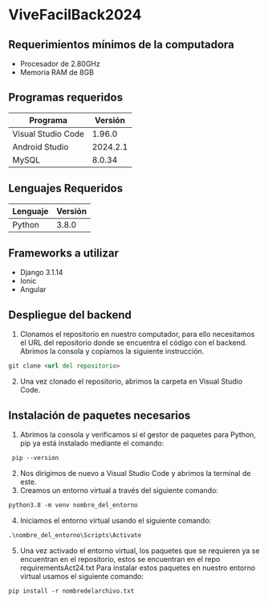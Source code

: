 # ViveFacilBack2024

## Requerimientos mínimos de la computadora
* Procesador de 2.80GHz
* Memoria RAM de 8GB

## Programas requeridos

  | Programa | Versión |
  |----------|---------|
  | Visual Studio Code | 1.96.0 |
  | Android Studio | 2024.2.1 |
  | MySQL | 8.0.34 |

## Lenguajes Requeridos

  | Lenguaje | Versión |
  |----------|---------|
  | Python| 3.8.0 |

## Frameworks a utilizar
* Django 3.1.14
* Ionic
* Angular

## Despliegue del backend
1. Clonamos el repositorio en nuestro computador, para ello necesitamos el URL del repositorio donde se encuentra el código con el backend. Abrimos la consola y copiamos la siguiente instrucción.
   
```markdown
git clone <url del repositorio>
```

2. Una vez clonado el repositorio, abrimos la carpeta en Visual Studio Code.


## Instalación de paquetes necesarios
1.	Abrimos la consola y verificamos si el gestor de paquetes para Python, pip ya está instalado mediante el comando:

```markdown
 pip --version
```

2.	Nos dirigimos de nuevo a Visual Studio Code y abrimos la terminal de este.
3.	Creamos un entorno virtual a través del siguiente comando:
 ```markdown
 python3.8 -m venv nombre_del_entorno
```
4.	Iniciamos el entorno virtual usando el siguiente comando:
 ```markdown
.\nombre_del_entorno\Scripts\Activate
```

5.	Una vez activado el entorno virtual, los paquetes que se requieren ya se encuentran en el repositorio, estos se encuentran en el repo requirementsAct24.txt Para instalar estos paquetes en nuestro entorno virtual usamos el siguiente comando:

```markdown
pip install -r nombredelarchivo.txt
```


